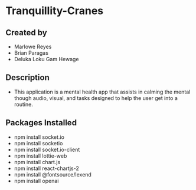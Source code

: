 # Tranquillity-Cranes

## Created by
- Marlowe Reyes
- Brian Paragas
- Deluka Loku Gam Hewage

## Description 
- This application is a mental health app that assists in calming the mental though audio, visual, and tasks designed to help the user get into a routine. 

## Packages Installed
- npm install socket.io
- npm install socketio
- npm install socket.io-client
- npm install lottie-web
- npm install chart.js
- npm install react-chartjs-2
- npm install @fontsource/lexend
- npm install openai
